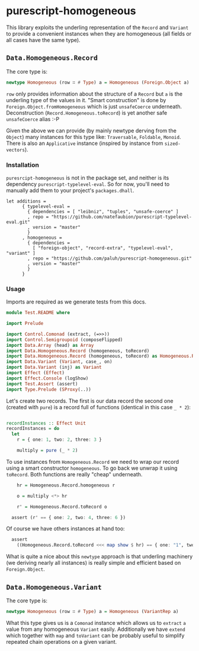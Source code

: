 # purescript-homogeneous

This library exploits the underling representation of the `Record` and `Variant` to provide a convenient instances when they are homogeneous (all fields or all cases have the same type).

## `Data.Homogeneous.Record`

The core type is:

  ```purescript
  newtype Homogeneous (row ∷ # Type) a = Homogeneous (Foreign.Object a)
  ```

`row` only provides information about the structure of a `Record` but `a` is the underling type of the values in it. "Smart construction" is done by `Foreign.Object.fromHomogeneous` which is just `unsafeCoerce` underneath. Deconstruction (`Record.Homogeneous.toRecord`) is yet another safe `unsafeCoerce` alias :-P

Given the above we can provide (by mainly newtype derving from the `Object`) many instances for this type like: `Traversable`, `Foldable`, `Monoid`. There is also an `Applicative` instance (inspired by instance from `sized-vectors`).

### Installation

`puresrcipt-homogeneous` is not in the package set, and neither is its dependency `purescript-typelevel-eval`. So for now, you'll need to manually add them to your project's `packages.dhall`.
```
let additions =
      { typelevel-eval =
        { dependencies = [ "leibniz", "tuples", "unsafe-coerce" ]
        , repo = "https://github.com/natefaubion/purescript-typelevel-eval.git"
        , version = "master"
        }
      , homogeneous =
        { dependencies =
          [ "foreign-object", "record-extra", "typelevel-eval", "variant" ]
        , repo = "https://github.com/paluh/purescript-homogeneous.git"
        , version = "master"
        }
      }
```

### Usage

Imports are required as we generate tests from this docs.

```purescript
module Test.README where

import Prelude

import Control.Comonad (extract, (=>>))
import Control.Semigroupoid (composeFlipped)
import Data.Array (head) as Array
import Data.Homogeneous.Record (homogeneous, toRecord)
import Data.Homogeneous.Record (homogeneous, toRecord) as Homogeneous.Record
import Data.Variant (Variant, case_, on)
import Data.Variant (inj) as Variant
import Effect (Effect)
import Effect.Console (logShow)
import Test.Assert (assert)
import Type.Prelude (SProxy(..))
```

Let's create two records. The first is our data record the second one (created with `pure`) is a record full of functions (identical in this case `_ * 2`):

```purescript

recordInstances :: Effect Unit
recordInstances = do
  let
    r = { one: 1, two: 2, three: 3 }

    multiply = pure (_ * 2)

```

To use instances from `Homogeneous.Record` we need to wrap our record using a smart constructor `homogeneous`. To go back we unwrap it using `toRecord`. Both functions are really "cheap" underneath.

```purescript
    hr = Homogeneous.Record.homogeneous r

    o = multiply <*> hr

    r' = Homogeneous.Record.toRecord o

  assert (r' == { one: 2, two: 4, three: 6 })

```

Of course we have others instances at hand too:

```purescript
  assert
    ((Homogeneous.Record.toRecord <<< map show $ hr) == { one: "1", two: "2", three: "3" })
```

What is quite a nice about this `newtype` approach is that underling machinery (we deriving nearly all instances) is really simple and efficient based on `Foreign.Object`.


## `Data.Homogeneous.Variant`

The core type is:

  ```purescript
  newtype Homogeneous (row ∷ # Type) a = Homogeneous (VariantRep a)
  ```

What this type gives us is a `Comonad` instance which allows us to `extract` `a` value from any homogeneous `Variant` easily. Additionally we have `extend` which together with `map` and `toVariant` can be probably useful to simplify repeated chain operations on a given variant.


<!--
-- ```purescript
-- type TrianglePoint = Variant (p1 ∷ { x ∷ Number, y ∷ Number }, p2 ∷ String)
-- 
-- variantInstances ∷ Effect Unit
-- variantInstances = do
--   let
--     -- mul' = composeFlipped Homogeneous.Variant.toVariant $ case_
--     --   # on (SProxy ∷ SProxy "one") (mul 1)
--     --   # on (SProxy ∷ SProxy "two") (mul 2)
-- 
--     o = Homogeneous.Variant.homogeneous ((Variant.inj (SProxy ∷ SProxy "one") 1) ∷ Numbers
--     t = Homogeneous.Variant.homogeneous ((Variant.inj (SProxy ∷ SProxy "two") 2) ∷ Variant (two ∷ Int, one ∷ Int))
-- 
--     t' = t =>> mul'
--     o' = o =>> mul'
-- 
--   logShow $ extract t'
--   logShow $ extract o'
-- ```
-- 
-->
